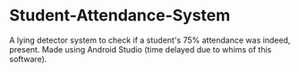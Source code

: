 # Student-Attendance-System
A lying detector system to check if a student's 75% attendance was indeed, present. Made using Android Studio (time delayed due to whims of this software).
